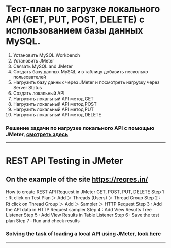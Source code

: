 # Тест-план по загрузке локального API (GET, PUT, POST, DELETE)  с использованием базы данных MySQL.


1.  Установить MySQL Workbench
2.  Установить JMeter
3.  Связать MySQL and JMeter
4.  Создать базу данных MySQL и в таблицу 
    добавить несколько пользователей
5.  Нагрузить базу данных через JMeter
    и посмотреть нагрузку через Server Status
6.  Создать локальный API
7.  Нагрузить локальный API метод GET
8.  Нагрузить локальный API метод POST
9.  Нагрузить локальный API метод PUT
10. Нагрузить локальный API метод DELETE 

### Решение задачи по нагрузке локального API с помощью JMeter, [смотреть здесь](https://youtu.be/kDS2VqSwLDk) 

---

# REST API Testing in JMeter

## On the example of the site https://reqres.in/

How to create REST API Request in JMeter GET, POST, PUT, DELETE 
Step 1 : Rt click on Test Plan ＞ Add ＞ Threads (Users) ＞ Thread Group
Step 2 : Rt click on Thread Group ＞ Add ＞ Sampler ＞ HTTP Request
Step 3 : Add the API data in HTTP Request sampler
Step 4 : Add View Results Tree Listener
Step 5 : Add View Results in Table Listener
Step 6 : Save the test plan
Step 7 : Run and check results

### Solving the task of loading a local API using JMeter, [look here](https://youtu.be/ZOU-bhTPgL8)

---

